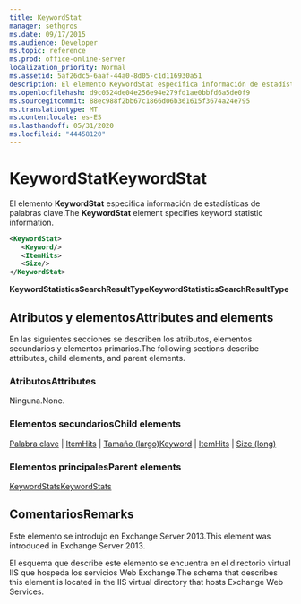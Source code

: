 ```yaml
---
title: KeywordStat
manager: sethgros
ms.date: 09/17/2015
ms.audience: Developer
ms.topic: reference
ms.prod: office-online-server
localization_priority: Normal
ms.assetid: 5af26dc5-6aaf-44a0-8d05-c1d116930a51
description: El elemento KeywordStat especifica información de estadísticas de palabras clave.
ms.openlocfilehash: d9c0524de04e256e94e279fd1ae0bbfd6a5de0f9
ms.sourcegitcommit: 88ec988f2bb67c1866d06b361615f3674a24e795
ms.translationtype: MT
ms.contentlocale: es-ES
ms.lasthandoff: 05/31/2020
ms.locfileid: "44458120"
---
```

# <a name="keywordstat"></a><span data-ttu-id="bb9c4-103">KeywordStat</span><span class="sxs-lookup"><span data-stu-id="bb9c4-103">KeywordStat</span></span>

<span data-ttu-id="bb9c4-104">El elemento **KeywordStat** especifica información de estadísticas de palabras clave.</span><span class="sxs-lookup"><span data-stu-id="bb9c4-104">The **KeywordStat** element specifies keyword statistic information.</span></span> 
  
```XML
<KeywordStat>
   <Keyword/>
   <ItemHits>
   <Size/>
</KeywordStat>
```

 <span data-ttu-id="bb9c4-105">**KeywordStatisticsSearchResultType**</span><span class="sxs-lookup"><span data-stu-id="bb9c4-105">**KeywordStatisticsSearchResultType**</span></span>
## <a name="attributes-and-elements"></a><span data-ttu-id="bb9c4-106">Atributos y elementos</span><span class="sxs-lookup"><span data-stu-id="bb9c4-106">Attributes and elements</span></span>

<span data-ttu-id="bb9c4-107">En las siguientes secciones se describen los atributos, elementos secundarios y elementos primarios.</span><span class="sxs-lookup"><span data-stu-id="bb9c4-107">The following sections describe attributes, child elements, and parent elements.</span></span>
  
### <a name="attributes"></a><span data-ttu-id="bb9c4-108">Atributos</span><span class="sxs-lookup"><span data-stu-id="bb9c4-108">Attributes</span></span>

<span data-ttu-id="bb9c4-109">Ninguna.</span><span class="sxs-lookup"><span data-stu-id="bb9c4-109">None.</span></span>
  
### <a name="child-elements"></a><span data-ttu-id="bb9c4-110">Elementos secundarios</span><span class="sxs-lookup"><span data-stu-id="bb9c4-110">Child elements</span></span>

<span data-ttu-id="bb9c4-111">[Palabra clave](keyword.md)  |  [ItemHits](itemhits.md)  |  [Tamaño (largo)](size-long.md)</span><span class="sxs-lookup"><span data-stu-id="bb9c4-111">[Keyword](keyword.md) | [ItemHits](itemhits.md) | [Size (long)](size-long.md)</span></span>
  
### <a name="parent-elements"></a><span data-ttu-id="bb9c4-112">Elementos principales</span><span class="sxs-lookup"><span data-stu-id="bb9c4-112">Parent elements</span></span>

[<span data-ttu-id="bb9c4-113">KeywordStats</span><span class="sxs-lookup"><span data-stu-id="bb9c4-113">KeywordStats</span></span>](keywordstats.md)
  
## <a name="remarks"></a><span data-ttu-id="bb9c4-114">Comentarios</span><span class="sxs-lookup"><span data-stu-id="bb9c4-114">Remarks</span></span>

<span data-ttu-id="bb9c4-115">Este elemento se introdujo en Exchange Server 2013.</span><span class="sxs-lookup"><span data-stu-id="bb9c4-115">This element was introduced in Exchange Server 2013.</span></span>
  
<span data-ttu-id="bb9c4-116">El esquema que describe este elemento se encuentra en el directorio virtual IIS que hospeda los servicios Web Exchange.</span><span class="sxs-lookup"><span data-stu-id="bb9c4-116">The schema that describes this element is located in the IIS virtual directory that hosts Exchange Web Services.</span></span>
  

